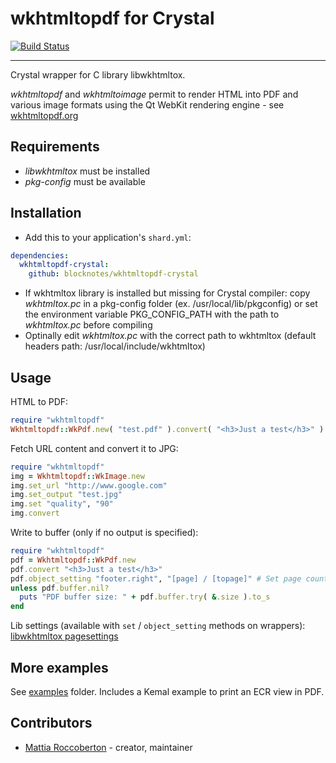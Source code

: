 # wkhtmltopdf for Crystal

[![Build Status](https://travis-ci.org/blocknotes/wkhtmltopdf-crystal.svg)](https://travis-ci.org/blocknotes/wkhtmltopdf-crystal)

---

Crystal wrapper for C library libwkhtmltox.

*wkhtmltopdf* and *wkhtmltoimage* permit to render HTML into PDF and various image formats using the Qt WebKit rendering engine - see [wkhtmltopdf.org](http://wkhtmltopdf.org)

## Requirements

- *libwkhtmltox* must be installed
- *pkg-config* must be available

## Installation

- Add this to your application's `shard.yml`:

```yml
dependencies:
  wkhtmltopdf-crystal:
    github: blocknotes/wkhtmltopdf-crystal
```

- If wkhtmltox library is installed but missing for Crystal compiler: copy *wkhtmltox.pc* in a pkg-config folder (ex. /usr/local/lib/pkgconfig) or set the environment variable PKG_CONFIG_PATH with the path to *wkhtmltox.pc* before compiling
- Optinally edit *wkhtmltox.pc* with the correct path to wkhtmltox (default headers path: /usr/local/include/wkhtmltox)

## Usage

HTML to PDF:

```ruby
require "wkhtmltopdf"
Wkhtmltopdf::WkPdf.new( "test.pdf" ).convert( "<h3>Just a test</h3>" )
```

Fetch URL content and convert it to JPG:

```ruby
require "wkhtmltopdf"
img = Wkhtmltopdf::WkImage.new
img.set_url "http://www.google.com"
img.set_output "test.jpg"
img.set "quality", "90"
img.convert
```

Write to buffer (only if no output is specified):

```ruby
require "wkhtmltopdf"
pdf = Wkhtmltopdf::WkPdf.new
pdf.convert "<h3>Just a test</h3>"
pdf.object_setting "footer.right", "[page] / [topage]" # Set page counter on footer
unless pdf.buffer.nil?
  puts "PDF buffer size: " + pdf.buffer.try( &.size ).to_s
end
```

Lib settings (available with `set` / `object_setting` methods on wrappers): [libwkhtmltox pagesettings](http://wkhtmltopdf.org/libwkhtmltox/pagesettings.html)

## More examples

See [examples](https://github.com/blocknotes/wkhtmltopdf-crystal/tree/master/examples) folder. Includes a Kemal example to print an ECR view in PDF.

## Contributors

- [Mattia Roccoberton](http://blocknot.es) - creator, maintainer
